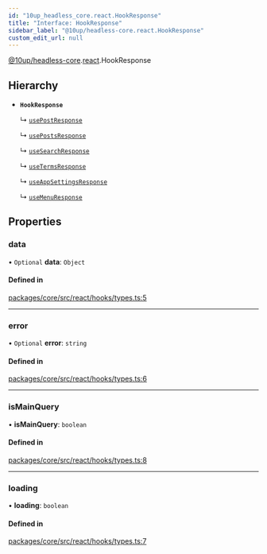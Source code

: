 ```yaml
---
id: "10up_headless_core.react.HookResponse"
title: "Interface: HookResponse"
sidebar_label: "@10up/headless-core.react.HookResponse"
custom_edit_url: null
---
```


[@10up/headless-core](../modules/10up_headless_core.md).[react](../namespaces/10up_headless_core.react.md).HookResponse

## Hierarchy

- **`HookResponse`**

  ↳ [`usePostResponse`](10up_headless_core.react.usePostResponse.md)

  ↳ [`usePostsResponse`](10up_headless_core.react.usePostsResponse.md)

  ↳ [`useSearchResponse`](10up_headless_core.react.useSearchResponse.md)

  ↳ [`useTermsResponse`](10up_headless_core.react.useTermsResponse.md)

  ↳ [`useAppSettingsResponse`](10up_headless_core.react.useAppSettingsResponse.md)

  ↳ [`useMenuResponse`](10up_headless_core.react.useMenuResponse.md)

## Properties

### data

• `Optional` **data**: `Object`

#### Defined in

[packages/core/src/react/hooks/types.ts:5](https://github.com/10up/headless/blob/2a6e2a0/packages/core/src/react/hooks/types.ts#L5)

___

### error

• `Optional` **error**: `string`

#### Defined in

[packages/core/src/react/hooks/types.ts:6](https://github.com/10up/headless/blob/2a6e2a0/packages/core/src/react/hooks/types.ts#L6)

___

### isMainQuery

• **isMainQuery**: `boolean`

#### Defined in

[packages/core/src/react/hooks/types.ts:8](https://github.com/10up/headless/blob/2a6e2a0/packages/core/src/react/hooks/types.ts#L8)

___

### loading

• **loading**: `boolean`

#### Defined in

[packages/core/src/react/hooks/types.ts:7](https://github.com/10up/headless/blob/2a6e2a0/packages/core/src/react/hooks/types.ts#L7)
